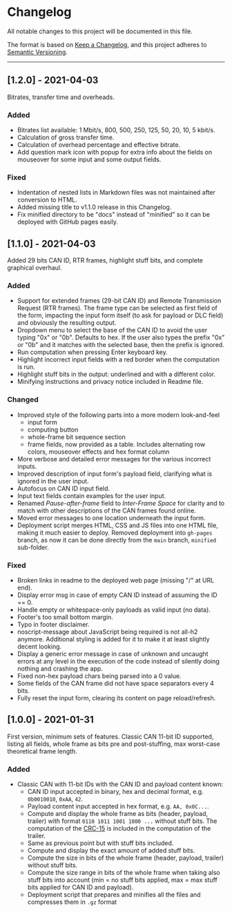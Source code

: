Changelog
===============================================================================

All notable changes to this project will be documented in this file.

The format is based on
[Keep a Changelog](https://keepachangelog.com/en/1.0.0/),
and this project adheres to
[Semantic Versioning](https://semver.org/spec/v2.0.0.html).

*******************************************************************************

[1.2.0] - 2021-04-03
----------------------------------------

Bitrates, transfer time and overheads.


### Added

- Bitrates list available: 1 Mbit/s, 800, 500, 250, 125, 50, 20, 10, 5 kbit/s.
- Calculation of gross transfer time.
- Calculation of overhead percentage and effective bitrate.
- Add question mark icon with popup for extra info about the fields on mouseover
  for some input and some output fields.


### Fixed

- Indentation of nested lists in Markdown files was not maintained after
  conversion to HTML.
- Added missing title to v1.1.0 release in this Changelog.
- Fix minified directory to be "docs" instead of "minified" so it can be
  deployed with GitHub pages easily.



[1.1.0] - 2021-04-03
----------------------------------------

Added 29 bits CAN ID, RTR frames, highlight stuff bits, and complete graphical
overhaul.


### Added

- Support for extended frames (29-bit CAN ID) and Remote Transmission Request
  (RTR frames). The frame type can be selected as first field of the form,
  impacting the input form itself (to ask for payload or DLC field)
  and obviously the resulting output.
- Dropdown menu to select the base of the CAN ID to avoid the user typing
  "0x" or "0b".  Defaults to hex. If the user also types the prefix "0x" or "0b"
  and it matches with the selected base, then the prefix is ignored.
- Run computation when pressing Enter keyboard key.
- Highlight incorrect input fields with a red border when the computation is
  run.
- Highlight stuff bits in the output: underlined and with a different color.
- Minifying instructions and privacy notice included in Readme file.


### Changed

- Improved style of the following parts into a more modern look-and-feel
  - input form
  - computing button
  - whole-frame bit sequence section
  - frame fields, now provided as a table. Includes alternating row colors,
    mouseover effects and hex format column
- More verbose and detailed error messages for the various incorrect inputs.
- Improved description of input form's payload field, clarifying what is ignored
  in the user input.
- Autofocus on CAN ID input field.
- Input text fields contain examples for the user input.
- Renamed _Pause-after-frame_ field to _Inter-Frame Space_ for clarity
  and to match with other descriptions of the CAN frames found online.
- Moved error messages to one location underneath the input form.
- Deployment script merges HTML, CSS and JS files into one HTML file, making
  it much easier to deploy. Removed deployment into `gh-pages` branch, as
  now it can be done directly from the `main` branch, `minified` sub-folder.


### Fixed

- Broken links in readme to the deployed web page (missing "/" at URL end).
- Display error msg in case of empty CAN ID instead of assuming the ID == 0.
- Handle empty or whitespace-only payloads as valid input (no data).
- Footer's too small bottom margin.
- Typo in footer disclaimer.
- noscript-message about JavaScript being required is not all-h2 anymore.
  Additional styling is added for it to make it at least slightly decent
  looking.
- Display a generic error message in case of unknown and uncaught errors
  at any level in the execution of the code instead of silently doing nothing
  and crashing the app.
- Fixed non-hex payload chars being parsed into a 0 value.
- Some fields of the CAN frame did not have space separators every 4 bits.
- Fully reset the input form, clearing its content on page reload/refresh.



[1.0.0] - 2021-01-31
----------------------------------------

First version, minimum sets of features.
Classic CAN 11-bit ID supported, listing all fields, whole frame as bits pre
and post-stuffing, max worst-case theoretical frame length.

### Added

- Classic CAN with 11-bit IDs with the CAN ID and payload content known:
  - CAN ID input accepted in binary, hex and decimal format, e.g. `0b0010010`,
    `0xAA`, `42`.
  - Payload content input accepted in hex format, e.g. `AA, 0x0C...`.
  - Compute and display the whole frame as bits (header, payload, trailer)
    with format `0110 1011 1001 1000 ...` without stuff bits.
    The computation of the
    [CRC-15](https://www.can-cia.org/can-knowledge/can/crc/)
    is included in the computation of the trailer.
  - Same as previous point but with stuff bits included.
  - Compute and display the exact amount of added stuff bits.
  - Compute the size in bits of the whole frame (header, payload, trailer)
    without stuff bits.
  - Compute the size range in bits of the whole frame when taking also
    stuff bits into account (min = no stuff bits applied, max = max stuff
    bits applied for CAN ID and payload).
  - Deployment script that prepares and minifies all the files and compresses
    them in `.gz` format
